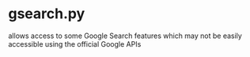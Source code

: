 # gsearch.py
allows access to some Google Search features which may not be easily accessible using the official Google APIs
